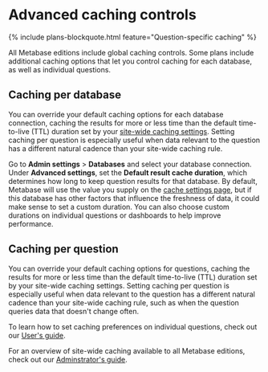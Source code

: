 # Advanced caching controls

{% include plans-blockquote.html feature="Question-specific caching" %}

All Metabase editions include global caching controls. Some plans include additional caching options that let you control caching for each database, as well as individual questions.

## Caching per database

You can override your default caching options for each database connection, caching the results for more or less time than the default time-to-live (TTL) duration set by your [site-wide caching settings][caching-admin]. Setting caching per question is especially useful when data relevant to the question has a different natural cadence than your site-wide caching rule.

Go to **Admin settings** > **Databases** and select your database connection. Under **Advanced settings**, set the **Default result cache duration**, which determines how long to keep question results for that database. By default, Metabase will use the value you supply on the [cache settings page][caching-admin], but if this database has other factors that influence the freshness of data, it could make sense to set a custom duration. You can also choose custom durations on individual questions or dashboards to help improve performance.

## Caching per question

You can override your default caching options for questions, caching the results for more or less time than the default time-to-live (TTL) duration set by your site-wide caching settings. Setting caching per question is especially useful when data relevant to the question has a different natural cadence than your site-wide caching rule, such as when the question queries data that doesn't change often.

To learn how to set caching preferences on individual questions, check out our [User's guide][caching].

For an overview of site-wide caching available to all Metabase editions, check out our [Adminstrator's guide][caching-admin].

[caching]: ../users-guide/06-sharing-answers.md#caching-results
[caching-admin]: ../administration-guide/14-caching.html
